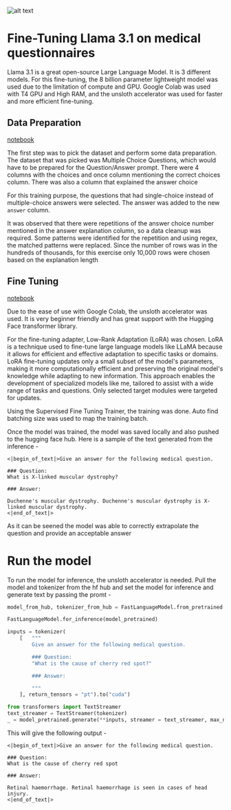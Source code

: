 ![alt text](https://pub-e93d5c9fdf134c89830082377f6df465.r2.dev/2024/07/Meta-Llama-31-1024x576.webp)

# Fine-Tuning Llama 3.1 on medical questionnaires
Llama 3.1 is a great open-source Large Language Model. It is 3 different models. For this fine-tuning, the 8 billion parameter lightweight model was used due to the limitation of compute and GPU. Google Colab was used with T4 GPU and High RAM, and the unsloth accelerator was used for faster and more efficient fine-tuning. 

## Data Preparation
[notebook](notebooks/Llama_3_1_fine_tuning_with_LoRA.ipynb)

The first step was to pick the dataset and perform some data preparation. The dataset that was picked was Multiple Choice Questions, which would have to be prepared for the Question/Answer prompt. There were 4 columns with the choices and once column mentioning the correct choices column. There was also a column that explained the answer choice

For this training purpose, the questions that had single-choice instead of multiple-choice answers were selected. The answer was added to the new `answer` column. 

It was observed that there were repetitions of the answer choice number mentioned in the answer explanation column, so a data cleanup was required. Some patterns were identified for the repetition and using regex, the matched patterns were replaced. 
Since the number of rows was in the hundreds of thousands, for this exercise only 10,000 rows were chosen based on the explanation length

## Fine Tuning
[notebook](notebooks/data_prep_for_medical_question_training.ipynb)

Due to the ease of use with Google Colab, the unsloth accelerator was used. It is very beginner friendly and has great support with the Hugging Face transformer library.

For the fine-tuning adapter, Low-Rank Adaptation (LoRA) was chosen. LoRA is a technique used to fine-tune large language models like LLaMA because it allows for efficient and effective adaptation to specific tasks or domains. LoRA fine-tuning updates only a small subset of the model's parameters, making it more computationally efficient and preserving the original model's knowledge while adapting to new information. This approach enables the development of specialized models like me, tailored to assist with a wide range of tasks and questions. Only selected target modules were targeted for updates.

Using the Supervised Fine Tuning Trainer, the training was done. Auto find batching size was used to map the training batch.

Once the model was trained, the model was saved locally and also pushed to the hugging face hub. Here is a sample of the text generated from the inference - 
```
<|begin_of_text|>Give an answer for the following medical question.

### Question:
What is X-linked muscular dystrophy?

### Answer:

Duchenne's muscular dystrophy. Duchenne's muscular dystrophy is X-linked muscular dystrophy.
<|end_of_text|>
```

As it can be seened the model was able to correctly extrapolate the question and provide an acceptable answer


# Run the model
To run the model for inference, the unsloth accelerator is needed. Pull the model and tokenizer from the hf hub and set the model for inference and generate text by passing the promt - 

```python
model_from_hub, tokenizer_from_hub = FastLanguageModel.from_pretrained("quazirab/Llama-3.1-fine-tuning-with-LoRA-medical-qa-datasets")

FastLanguageModel.for_inference(model_pretrained)

inputs = tokenizer(
    [   """
        Give an answer for the following medical question.

        ### Question:
        "What is the cause of cherry red spot?"

        ### Answer:

        """
    ], return_tensors = "pt").to("cuda")

from transformers import TextStreamer
text_streamer = TextStreamer(tokenizer)
_ = model_pretrained.generate(**inputs, streamer = text_streamer, max_new_tokens = 4096)
```

This will give the following output - 

```
<|begin_of_text|>Give an answer for the following medical question.

### Question:
What is the cause of cherry red spot

### Answer:

Retinal haemorrhage. Retinal haemorrhage is seen in cases of head injury.
<|end_of_text|>
```
